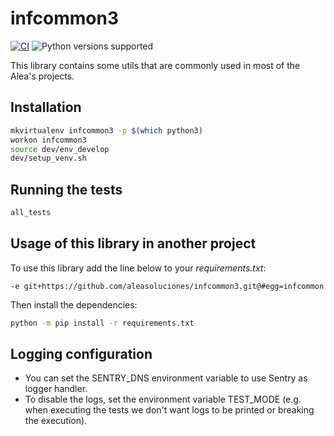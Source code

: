 # infcommon3

[![CI](https://github.com/aleasoluciones/infcommon3/actions/workflows/ci.yml/badge.svg)](https://github.com/aleasoluciones/infcommon3/actions/workflows/ci.yml)
![Python versions supported](https://img.shields.io/badge/supports%20python-3.9%20|%203.10%20|%203.11-blue.svg)


This library contains some utils that are commonly used in most of the Alea's projects.

## Installation

```bash
mkvirtualenv infcommon3 -p $(which python3)
workon infcommon3
source dev/env_develop
dev/setup_venv.sh
```

## Running the tests

```bash
all_tests
```

## Usage of this library in another project

To use this library add the line below to your *requirements.txt*:

```
-e git+https://github.com/aleasoluciones/infcommon3.git@#egg=infcommon

```

Then install the dependencies:

```bash
python -m pip install -r requirements.txt
```

## Logging configuration

* You can set the SENTRY_DNS environment variable to use Sentry as logger handler.
* To disable the logs, set the environment variable TEST_MODE (e.g. when executing the tests we don't want logs to be printed or breaking the execution).

